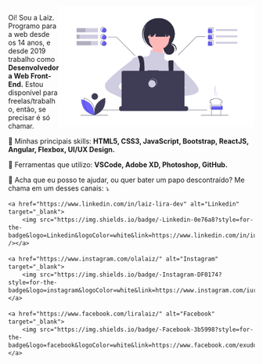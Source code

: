 <img src="https://raw.githubusercontent.com/laizgamaa/laizgamaa/master/img/dev_focus.png" min-width="400px" max-width="400px" width="400px" align="right" alt="Development">

<p align="left">
    Oi! Sou a Laiz. Programo para a web desde os 14 anos, e desde 2019 trabalho como <strong>Desenvolvedora Web Front-End.</strong> Estou disponível para freelas/trabalho, então, se precisar é só chamar.
</p>

<p align="left">
  🦄 Minhas principais skills: <strong>HTML5, CSS3, JavaScript, Bootstrap, ReactJS, Angular, Flexbox, UI/UX Design.</strong>
</p>

<p align="left">
  💼 Ferramentas que utilizo: <strong>VSCode, Adobe XD, Photoshop, GitHub.</strong>
</p>

<p align="left">
  💌 Acha que eu posso te ajudar, ou quer bater um papo descontraído? Me chama em um desses canais: ⤵️
</p>

<p align="left">

    <a href="https://www.linkedin.com/in/laiz-lira-dev" alt="Linkedin" target="_blank">
        <img src="https://img.shields.io/badge/-Linkedin-0e76a8?style=for-the-badge&logo=Linkedin&logoColor=white&link=https://www.linkedin.com/in/iuricode" /></a>
    
    <a href="https://www.instagram.com/olalaiz/" alt="Instagram" target="_blank">
        <img src="https://img.shields.io/badge/-Instagram-DF0174?style=for-the-badge&logo=instagram&logoColor=white&link=https://www.instagram.com/iuricoding/"/></a>

    <a href="https://www.facebook.com/liralaiz/" alt="Facebook" target="_blank">
        <img src="https://img.shields.io/badge/-Facebook-3b5998?style=for-the-badge&logo=facebook&logoColor=white&link=https://www.facebook.com/exudojazz/"/></a>

</p>
